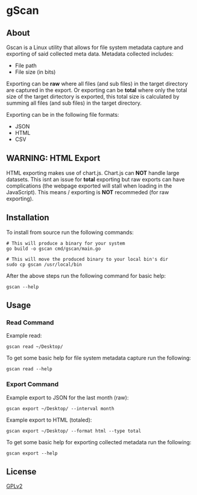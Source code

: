 
# gScan

## About

Gscan is a Linux utility that allows for file system metadata capture and exporting of said collected meta data. Metadata collected includes:

- File path
- File size (in bits)

Exporting can be <strong>raw</strong> where all files (and sub files) in the target directory are captured in the export. Or exporting can be <strong>total</strong> where only the total size of the target dirtectory is exported, this total size is calculated by summing all files (and sub files) in the target directory.

Exporting can be in the following file formats:

- JSON
- HTML
- CSV

## WARNING: HTML Export

HTML exporting makes use of chart.js. Chart.js can <strong>NOT</strong> handle large datasets. This isnt an issue for <strong>total</strong> exporting but raw exports can have complications (the webpage exported will stall when loading in the JavaScript). This means / exporting is <strong>NOT</strong> recommeded (for raw exporting).

## Installation

To install from source run the following commands:

```
# This will produce a binary for your system
go build -o gscan cmd/gscan/main.go

# This will move the produced binary to your local bin's dir
sudo cp gscan /usr/local/bin
```

After the above steps run the following command for basic help:
```
gscan --help
```

## Usage

### Read Command

Example read:
```
gscan read ~/Desktop/
```

To get some basic help for file system metadata capture run the following:
```
gscan read --help
```

### Export Command

Example export to JSON for the last month (raw):
```
gscan export ~/Desktop/ --interval month
```

Example export to HTML (totaled):
```
gscan export ~/Desktop/ --format html --type total
```

To get some basic help for exporting collected metadata run the following:
```
gscan export --help
```

## License

[GPLv2](https://www.gnu.org/licenses/old-licenses/gpl-2.0.html)
